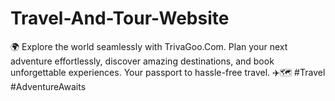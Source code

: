 # Travel-And-Tour-Website
🌍 Explore the world seamlessly with TrivaGoo.Com. Plan your next adventure effortlessly, discover amazing destinations, and book unforgettable experiences. Your passport to hassle-free travel. ✈️🗺️ #Travel #AdventureAwaits
